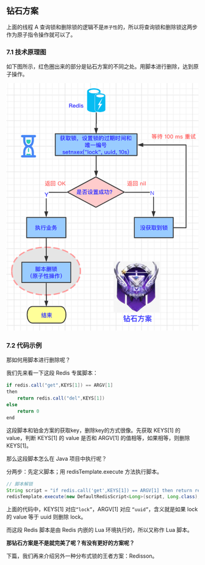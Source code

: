 ## 钻石方案

上面的线程 A 查询锁和删除锁的逻辑不是`原子性`的，所以将查询锁和删除锁这两步作为原子指令操作就可以了。



### 7.1 技术原理图

如下图所示，红色圈出来的部分是钻石方案的不同之处。用脚本进行删除，达到原子操作。

![img](./assets/08.钻石方案/6e6c98eb-01bf-4102-b362-f3f1c18d1324.png)



### 7.2 代码示例

那如何用脚本进行删除呢？

我们先来看一下这段 Redis 专属脚本：

```java
if redis.call("get",KEYS[1]) == ARGV[1]
then
    return redis.call("del",KEYS[1])
else
    return 0
end
```

这段脚本和铂金方案的获取key，删除key的方式很像。先获取 KEYS[1] 的 value，判断 KEYS[1] 的 value 是否和 ARGV[1] 的值相等，如果相等，则删除 KEYS[1]。

那么这段脚本怎么在 Java 项目中执行呢？

分两步：先定义脚本；用 redisTemplate.execute 方法执行脚本。

```java
// 脚本解锁
String script = "if redis.call('get',KEYS[1]) == ARGV[1] then return redis.call('del',KEYS[1]) else return 0 end";
redisTemplate.execute(new DefaultRedisScript<Long>(script, Long.class), Arrays.asList("lock"), uuid);
```

上面的代码中，KEYS[1] 对应`“lock”`，ARGV[1] 对应 `“uuid”`，含义就是如果 lock 的 value 等于 uuid 则删除 lock。

而这段 Redis 脚本是由 Redis 内嵌的 Lua 环境执行的，所以又称作 Lua 脚本。

**那钻石方案是不是就完美了呢？有没有更好的方案呢？**

下篇，我们再来介绍另外一种分布式锁的王者方案：Redisson。



